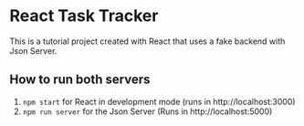 # React Task Tracker
This is a tutorial project created with React that uses a fake backend with Json Server.



## How to run both servers

1) `npm start` for React in development mode (runs in http://localhost:3000)
2) `npm run server` for the Json Server (Runs in http://localhost:5000)